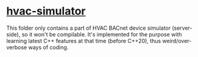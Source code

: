 # [hvac-simulator](./hvac-simulator)

This folder only contains a part of HVAC BACnet device simulator (server-side), so it won't be compilable. It's implemented for the purpose with learning latest C++ features at that time (before C++20), thus weird/over-verbose ways of coding.